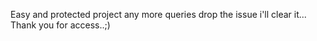 Easy and protected project any more queries drop the issue i'll clear it...
Thank you for access..;)
